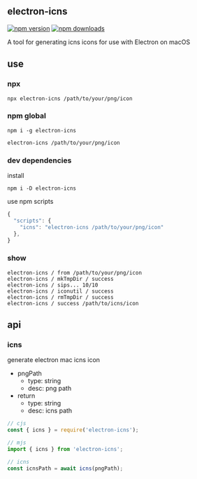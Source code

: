 ## electron-icns

[![npm version](https://img.shields.io/npm/v/electron-icns.svg?style=flat-square)](https://www.npmjs.org/package/electron-icns)
[![npm downloads](https://img.shields.io/npm/dm/electron-icns.svg?style=flat-square)](https://npm-stat.com/charts.html?package=electron-icns)

A tool for generating icns icons for use with Electron on macOS

## use

### npx

```shell
npx electron-icns /path/to/your/png/icon
```

### npm global

```shell
npm i -g electron-icns

electron-icns /path/to/your/png/icon
```

### dev dependencies

install

```shell
npm i -D electron-icns
```

use npm scripts

```javascript
{
  "scripts": {
    "icns": "electron-icns /path/to/your/png/icon"
  },
}
```

### show

```shell
electron-icns / from /path/to/your/png/icon
electron-icns / mkTmpDir / success
electron-icns / sips... 10/10
electron-icns / iconutil / success
electron-icns / rmTmpDir / success
electron-icns / success /path/to/icns/icon
```

## api

### icns

generate electron mac icns icon

- pngPath
  - type: string
  - desc: png path
- return
  - type: string
  - desc: icns path

```javascript
// cjs
const { icns } = require('electron-icns');

// mjs
import { icns } from 'electron-icns';

// icns
const icnsPath = await icns(pngPath);
```
